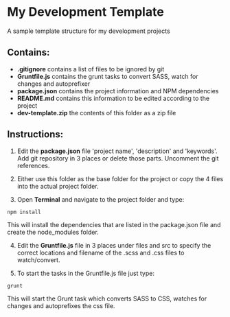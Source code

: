 # My Development Template

A sample template structure for my development projects

## Contains:

- **.gitignore** contains a list of files to be ignored by git
- **Gruntfile.js** contains the grunt tasks to convert SASS, watch for changes and autoprefixer
- **package.json** contains the project information and NPM dependencies
- **README.md** contains this information to be edited according to the project
- **dev-template.zip** the contents of this folder as a zip file

## Instructions:

1. Edit the **package.json** file 'project name', 'description' and 'keywords'. Add git repository in 3 places or delete those parts. Uncomment the git references.

2. Either use this folder as the base folder for the project or copy the 4 files into the actual project folder.

3. Open **Terminal** and navigate to the project folder and type:
```
npm install
```
This will install the dependencies that are listed in the package.json file and create the node_modules folder.

4. Edit the **Gruntfile.js** file in 3 places under files and src to specify the correct locations and filename of the .scss and .css files to watch/convert.

5. To start the tasks in the Gruntfile.js file just type:
```
grunt
```
This will start the Grunt task which converts SASS to CSS, watches for changes and autoprefixes the css file.
